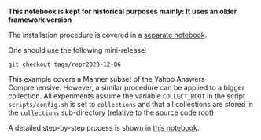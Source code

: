 **This notebook is kept for historical purposes mainly: It uses an older framework version** 

The installation procedure is covered in a [separate notebook](INSTALL_LEGACY.md).

One should use the following mini-release:
```
git checkout tags/repr2020-12-06
```

This example covers a Manner subset of the Yahoo Answers Comprehensive.
However, a similar procedure can be applied to a bigger collection. All
experiments assume the variable `COLLECT_ROOT` in the script `scripts/config.sh` 
is set to `collections` and that all collections are stored in the `collections`
sub-directory (relative to the source code root)

A detailed step-by-step process is shown in [this notebook](manner.ipynb).
